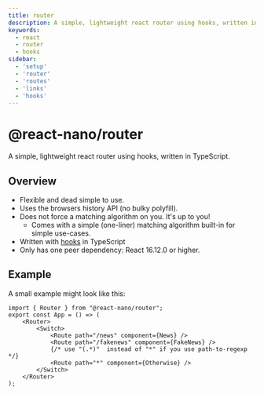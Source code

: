 ```yaml
---
title: router
description: A simple, lightweight react router using hooks, written in TypeScript.
keywords:
  - react
  - router
  - hooks
sidebar:
  - 'setup'
  - 'router'
  - 'routes'
  - 'links'
  - 'hooks'
---
```


# @react-nano/router

A simple, lightweight react router using hooks, written in TypeScript.

## Overview

- Flexible and dead simple to use.
- Uses the browsers history API (no bulky polyfill).
- Does not force a matching algorithm on you. It's up to you!
  - Comes with a simple (one-liner) matching algorithm built-in for simple use-cases.
- Written with [hooks](https://reactjs.org/docs/hooks-intro.html) in TypeScript
- Only has one peer dependency: React 16.12.0 or higher.


## Example

A small example might look like this:

```tsx
import { Router } from "@react-nano/router";
export const App = () => (
    <Router>
        <Switch>
            <Route path="/news" component={News} />
            <Route path="/fakenews" component={FakeNews} />
            {/* use "(.*)"  instead of "*" if you use path-to-regexp */}
            <Route path="*" component={Otherwise} />
        </Switch>
    </Router>
);
```
